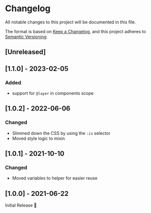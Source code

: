 # Changelog
All notable changes to this project will be documented in this file.

The format is based on [Keep a Changelog](https://keepachangelog.com/en/1.0.0/),
and this project adheres to [Semantic Versioning](https://semver.org/spec/v2.0.0.html).

## [Unreleased]

## [1.1.0] - 2023-02-05
### Added
- support for `@layer` in components scope

## [1.0.2] - 2022-06-06
### Changed
- Slimmed down the CSS by using the `:is` selector
- Moved style logic to mixin

## [1.0.1] - 2021-10-10
### Changed
- Moved variables to helper for easier reuse

## [1.0.0] - 2021-06-22
Initial Release 🎉

